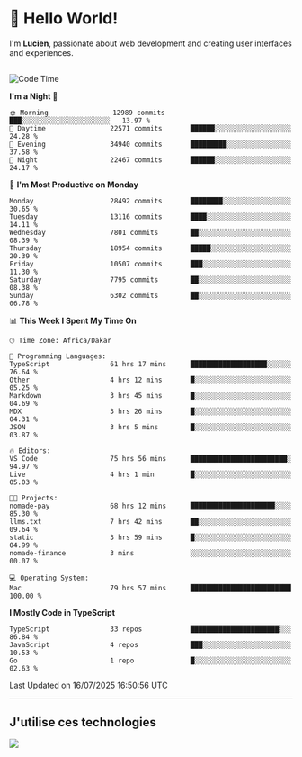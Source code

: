 # 👋 Hello World!

I'm **Lucien**, passionate about web development and creating user interfaces and experiences.

##

<!--START_SECTION:waka-->
![Code Time](http://img.shields.io/badge/Code%20Time-3%2C421%20hrs%206%20mins-blue)

**I'm a Night 🦉** 

```text
🌞 Morning                12989 commits       ███░░░░░░░░░░░░░░░░░░░░░░   13.97 % 
🌆 Daytime                22571 commits       ██████░░░░░░░░░░░░░░░░░░░   24.28 % 
🌃 Evening                34940 commits       █████████░░░░░░░░░░░░░░░░   37.58 % 
🌙 Night                  22467 commits       ██████░░░░░░░░░░░░░░░░░░░   24.17 % 
```
📅 **I'm Most Productive on Monday** 

```text
Monday                   28492 commits       ████████░░░░░░░░░░░░░░░░░   30.65 % 
Tuesday                  13116 commits       ████░░░░░░░░░░░░░░░░░░░░░   14.11 % 
Wednesday                7801 commits        ██░░░░░░░░░░░░░░░░░░░░░░░   08.39 % 
Thursday                 18954 commits       █████░░░░░░░░░░░░░░░░░░░░   20.39 % 
Friday                   10507 commits       ███░░░░░░░░░░░░░░░░░░░░░░   11.30 % 
Saturday                 7795 commits        ██░░░░░░░░░░░░░░░░░░░░░░░   08.38 % 
Sunday                   6302 commits        ██░░░░░░░░░░░░░░░░░░░░░░░   06.78 % 
```


📊 **This Week I Spent My Time On** 

```text
🕑︎ Time Zone: Africa/Dakar

💬 Programming Languages: 
TypeScript               61 hrs 17 mins      ███████████████████░░░░░░   76.64 % 
Other                    4 hrs 12 mins       █░░░░░░░░░░░░░░░░░░░░░░░░   05.25 % 
Markdown                 3 hrs 45 mins       █░░░░░░░░░░░░░░░░░░░░░░░░   04.69 % 
MDX                      3 hrs 26 mins       █░░░░░░░░░░░░░░░░░░░░░░░░   04.31 % 
JSON                     3 hrs 5 mins        █░░░░░░░░░░░░░░░░░░░░░░░░   03.87 % 

🔥 Editors: 
VS Code                  75 hrs 56 mins      ████████████████████████░   94.97 % 
Live                     4 hrs 1 min         █░░░░░░░░░░░░░░░░░░░░░░░░   05.03 % 

🐱‍💻 Projects: 
nomade-pay               68 hrs 12 mins      █████████████████████░░░░   85.30 % 
llms.txt                 7 hrs 42 mins       ██░░░░░░░░░░░░░░░░░░░░░░░   09.64 % 
static                   3 hrs 59 mins       █░░░░░░░░░░░░░░░░░░░░░░░░   04.99 % 
nomade-finance           3 mins              ░░░░░░░░░░░░░░░░░░░░░░░░░   00.07 % 

💻 Operating System: 
Mac                      79 hrs 57 mins      █████████████████████████   100.00 % 
```

**I Mostly Code in TypeScript** 

```text
TypeScript               33 repos            ██████████████████████░░░   86.84 % 
JavaScript               4 repos             ███░░░░░░░░░░░░░░░░░░░░░░   10.53 % 
Go                       1 repo              █░░░░░░░░░░░░░░░░░░░░░░░░   02.63 % 
```




 Last Updated on 16/07/2025 16:50:56 UTC
<!--END_SECTION:waka-->
---

## J'utilise ces technologies

<p align="left">
  <a href="https://skillicons.dev">
    <img src="https://skillicons.dev/icons?i=ts,js,go,ruby,css,scss,tailwind,react,vite,nextjs,docker,figma,ableton" />
  </a>
</p>

